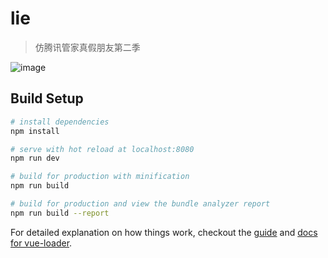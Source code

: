# lie

> 仿腾讯管家真假朋友第二季

 ![image](https://github.com/HumiH/lie/raw/master/src/assets/logo.png)


## Build Setup

``` bash
# install dependencies
npm install

# serve with hot reload at localhost:8080
npm run dev

# build for production with minification
npm run build

# build for production and view the bundle analyzer report
npm run build --report
```

For detailed explanation on how things work, checkout the [guide](http://vuejs-templates.github.io/webpack/) and [docs for vue-loader](http://vuejs.github.io/vue-loader).
